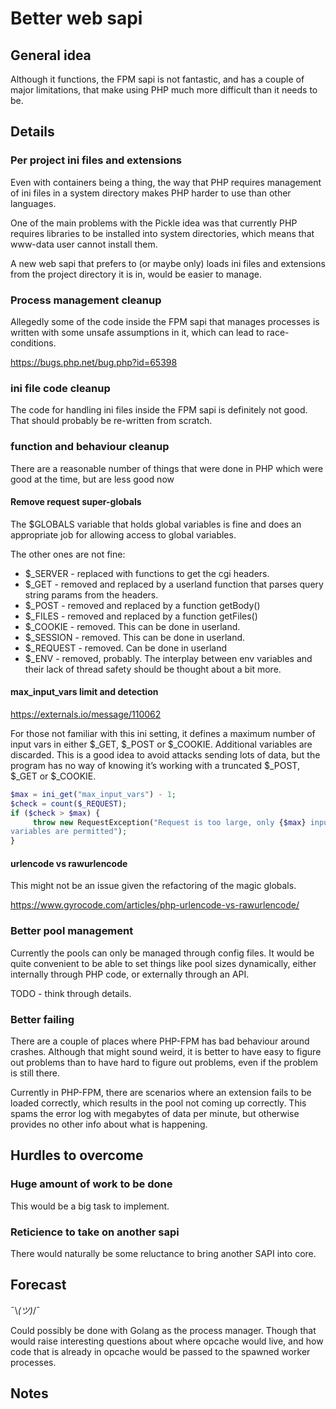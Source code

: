 # Better web sapi 

## General idea

Although it functions, the FPM sapi is not fantastic, and has a couple of major limitations, that make using PHP much more difficult than it needs to be.


## Details 

### Per project ini files and extensions

Even with containers being a thing, the way that PHP requires management of ini files in a system directory makes PHP harder to use than other languages.

One of the main problems with the Pickle idea was that currently PHP requires libraries to be installed into system directories, which means that www-data user cannot install them.

A new web sapi that prefers to (or maybe only) loads ini files and extensions from the project directory it is in, would be easier to manage.

### Process management cleanup

Allegedly some of the code inside the FPM sapi that manages processes is written with some unsafe assumptions in it, which can lead to race-conditions.

https://bugs.php.net/bug.php?id=65398

### ini file code cleanup

The code for handling ini files inside the FPM sapi is definitely not good. That should probably be re-written from scratch. 

### function and behaviour cleanup

There are a reasonable number of things that were done in PHP which were good at the time, but are less good now

#### Remove request super-globals

The $GLOBALS variable that holds global variables is fine and does an appropriate job for allowing access to global variables.

The other ones are not fine:

* $_SERVER - replaced with functions to get the cgi headers.
* $_GET - removed and replaced by a userland function that parses query string params from the headers.
* $_POST - removed and replaced by a function getBody()
* $_FILES - removed and replaced by a function getFiles()
* $_COOKIE - removed. This can be done in userland.
* $_SESSION - removed. This can be done in userland.
* $_REQUEST - removed. Can be done in userland
* $_ENV - removed, probably. The interplay between env variables and their lack of thread safety should be thought about a bit more.

#### max_input_vars limit and detection

https://externals.io/message/110062

For those not familiar with this ini setting, it defines a maximum number of input vars in either $_GET, $_POST or $_COOKIE. Additional variables are discarded. This is a good idea to avoid attacks sending lots of data, but the program has no way of knowing it’s working with a truncated $_POST, $_GET or $_COOKIE.


```php
$max = ini_get("max_input_vars") - 1;
$check = count($_REQUEST);
if ($check > $max) {
     throw new RequestException("Request is too large, only {$max} input
variables are permitted");
}
```

#### urlencode vs rawurlencode

This might not be an issue given the refactoring of the magic globals.

https://www.gyrocode.com/articles/php-urlencode-vs-rawurlencode/


### Better pool management

Currently the pools can only be managed through config files. It would be quite convenient to be able to set things like pool sizes dynamically, either internally through PHP code, or externally through an API.

TODO - think through details.


### Better failing

There are a couple of places where PHP-FPM has bad behaviour around crashes. Although that might sound weird, it is better to have easy to figure out problems than to have hard to figure out problems, even if the problem is still there.

Currently in PHP-FPM, there are scenarios where an extension fails to be loaded correctly, which results in the pool not coming up correctly. This spams the error log with megabytes of data per minute, but otherwise provides no other info about what is happening.


## Hurdles to overcome

### Huge amount of work to be done 

This would be a big task to implement.

### Reticience to take on another sapi

There would naturally be some reluctance to bring another SAPI into core.

## Forecast

¯\\_(ツ)_/¯

Could possibly be done with Golang as the process manager. Though that would raise interesting questions about where opcache would live, and how code that is already in opcache would be passed to the spawned worker processes.

## Notes



